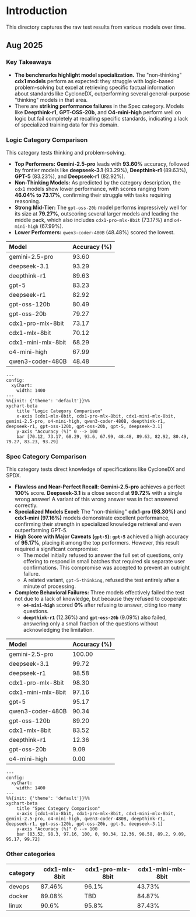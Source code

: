 # Introduction

This directory captures the raw test results from various models over time.

## Aug 2025

### Key Takeaways

- **The benchmarks highlight model specialization.** The "non-thinking" **cdx1 models** perform as expected: they struggle with logic-based problem-solving but excel at retrieving specific factual information about standards like CycloneDX, outperforming several general-purpose "thinking" models in that area.
- There are **striking performance failures** in the Spec category. Models like **Deepthink-r1**, **GPT-OSS-20b**, and **O4-mini-high** perform well on logic but fail completely at recalling specific standards, indicating a lack of specialized training data for this domain.

### Logic Category Comparison

This category tests thinking and problem-solving.

- **Top Performers:** **Gemini-2.5-pro** leads with **93.60%** accuracy, followed by frontier models like **deepseek-3.1** (93.29%), **Deepthink-r1** (89.63%), **GPT-5** (83.23%), and **Deepseek-r1** (82.92%).
- **Non-Thinking Models:** As predicted by the category description, the `cdx1` models show lower performance, with scores ranging from **46.04% to 73.17%**, confirming their struggle with tasks requiring reasoning.
- **Strong Mid-Tier:** The `gpt-oss-20b` model performs impressively well for its size at **79.27%**, outscoring several larger models and leading the middle pack, which also includes `cdx1-pro-mlx-8bit` (73.17%) and `o4-mini-high` (67.99%).
- **Lower Performers:** `qwen3-coder-480B` (48.48%) scored the lowest.

| Model              | Accuracy (%) |
| :----------------- | :----------- |
| gemini-2.5-pro     | 93.60        |
| deepseek-3.1       | 93.29        |
| deepthink-r1       | 89.63        |
| gpt-5              | 83.23        |
| deepseek-r1        | 82.92        |
| gpt-oss-120b       | 80.49        |
| gpt-oss-20b        | 79.27        |
| cdx1-pro-mlx-8bit  | 73.17        |
| cdx1-mlx-8bit      | 70.12        |
| cdx1-mini-mlx-8bit | 68.29        |
| o4-mini-high       | 67.99        |
| qwen3-coder-480B   | 48.48        |

```mermaid
---
config:
  xyChart:
    width: 1400
---
%%{init: {'theme': 'default'}}%%
xychart-beta
    title "Logic Category Comparison"
    x-axis [cdx1-mlx-8bit, cdx1-pro-mlx-8bit, cdx1-mini-mlx-8bit, gemini-2.5-pro, o4-mini-high, qwen3-coder-480B, deepthink-r1, deepseek-r1, gpt-oss-120b, gpt-oss-20b, gpt-5, deepseek-3.1]
    y-axis "Accuracy (%)" 0 --> 100
    bar [70.12, 73.17, 68.29, 93.6, 67.99, 48.48, 89.63, 82.92, 80.49, 79.27, 83.23, 93.29]
```

### Spec Category Comparison

This category tests direct knowledge of specifications like CycloneDX and SPDX.

- **Flawless and Near-Perfect Recall:** **Gemini-2.5-pro** achieves a perfect **100%** score. **Deepseek-3.1** is a close second at **99.72%** with a single wrong answer! A variant of this wrong answer was in fact answered correctly.
- **Specialized Models Excel:** The "non-thinking" **cdx1-pro (98.30%)** and **cdx1-mini (97.16%)** models demonstrate excellent performance, confirming their strength in specialized knowledge retrieval and even outperforming GPT-5.
- **High Score with Major Caveats (`gpt-5`):** **`gpt-5`** achieved a high accuracy of **95.17%**, placing it among the top performers. However, this result required a significant compromise:
  - The model initially refused to answer the full set of questions, only offering to respond in small batches that required six separate user confirmations. This compromise was accepted to prevent an outright failure.
  - A related variant, `gpt-5-thinking`, refused the test entirely after a minute of processing.
- **Complete Behavioral Failures:** Three models effectively failed the test not due to a lack of knowledge, but because they refused to cooperate:
  - **`o4-mini-high`** scored **0%** after refusing to answer, citing too many questions.
  - **`deepthink-r1`** (12.36%) and **`gpt-oss-20b`** (9.09%) also failed, answering only a small fraction of the questions without acknowledging the limitation.

| Model              | Accuracy (%) |
| :----------------- | :----------- |
| gemini-2.5-pro     | 100.00       |
| deepseek-3.1       | 99.72        |
| deepseek-r1        | 98.58        |
| cdx1-pro-mlx-8bit  | 98.30        |
| cdx1-mini-mlx-8bit | 97.16        |
| gpt-5              | 95.17        |
| qwen3-coder-480B   | 90.34        |
| gpt-oss-120b       | 89.20        |
| cdx1-mlx-8bit      | 83.52        |
| deepthink-r1       | 12.36        |
| gpt-oss-20b        | 9.09         |
| o4-mini-high       | 0.00         |

```mermaid
---
config:
  xyChart:
    width: 1400
---
%%{init: {'theme': 'default'}}%%
xychart-beta
    title "Spec Category Comparison"
    x-axis [cdx1-mlx-8bit, cdx1-pro-mlx-8bit, cdx1-mini-mlx-8bit, gemini-2.5-pro, o4-mini-high, qwen3-coder-480B, deepthink-r1, deepseek-r1, gpt-oss-120b, gpt-oss-20b, gpt-5, deepseek-3.1]
    y-axis "Accuracy (%)" 0 --> 100
    bar [83.52, 98.3, 97.16, 100, 0, 90.34, 12.36, 98.58, 89.2, 9.09, 95.17, 99.72]
```

### Other categories

| category | cdx1-mlx-8bit | cdx1-pro-mlx-8bit | cdx1-mini-mlx-8bit |
| -------- | ------------- | ----------------- | ------------------ |
| devops   | 87.46%        | 96.1%             | 43.73%             |
| docker   | 89.08%        | TBD               | 84.87%             |
| linux    | 90.6%         | 95.8%             | 87.43%             |
